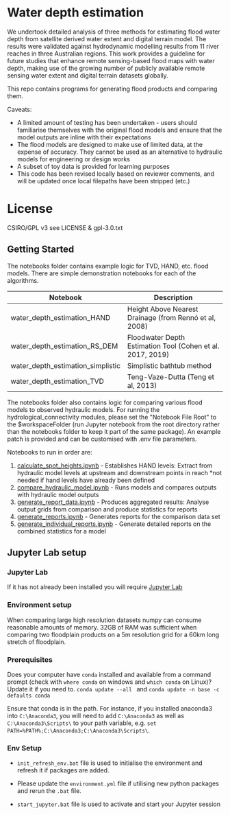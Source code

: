 # Water depth estimation

We undertook detailed analysis of three methods for estimating flood water depth from satellite derived water extent and digital terrain model. The results were validated against hydrodynamic modelling results from 11 river reaches in three Australian regions. This work provides a guideline for future studies that enhance remote sensing-based flood maps with water depth, making use of the growing number of publicly available remote sensing water extent and digital terrain datasets globally. 

This repo contains programs for generating flood products and comparing them.

Caveats: 
* A limited amount of testing has been undertaken - users should familiarise themselves with the original flood models and ensure that the model outputs are inline with their expectations
* The flood models are designed to make use of limited data, at the expense of accuracy. They cannot be used as an alternative to hydraulic models for engineering or design works
* A subset of toy data is provided for learning purposes
* This code has been revised locally based on reviewer comments, and will be updated once local filepaths have been stripped (etc.)

# License
CSIRO/GPL v3 see LICENSE & gpl-3.0.txt



## Getting Started

The notebooks folder contains example logic for TVD, HAND, etc. flood models. There are simple demonstration notebooks for each of the algorithms.

| Notebook | Description |
|---|---|
| water_depth_estimation_HAND | Height Above Nearest Drainage (from Rennó et al, 2008)|
| water_depth_estimation_RS_DEM | Floodwater Depth Estimation Tool (Cohen et al. 2017, 2019)|
| water_depth_estimation_simplistic | Simplistic bathtub method |
| water_depth_estimation_TVD | Teng-Vaze-Dutta (Teng et al, 2013)|

The notebooks folder also contains logic for comparing various flood models to observed hydraulic models. For running the hydrological_connectivity modules, please set the "Notebook File Root" to the $workspaceFolder (run Jupyter notebook from the root directory rather than the notebooks folder to keep it part of the same package). An example patch is provided and can be customised with .env file parameters.

Notebooks to run in order are:

1. [calculate_spot_heights.ipynb](./notebooks/calculate_spot_heights.ipynb) - Establishes HAND levels: Extract from hydraulic model levels at upstream and downstream points in reach *not needed if hand levels have already been defined
2. [compare_hydraulic_model.ipynb](./notebooks/compare_hydraulic_model.ipynb) - Runs models and compares outputs with hydraulic model outputs
3. [generate_report_data.ipynb](./notebooks/generate_report_data.ipynb) - Produces aggregated results: Analyse output grids from comparison and produce statistics for reports
4. [generate_reports.ipynb](./notebooks/generate_reports.ipynb) - Generates reports for the comparison data set
5. [generate_individual_reports.ipynb](./notebooks/generate_individual_reports.ipynb) - Generate detailed reports on the combined statistics for a model

## Jupyter Lab setup

### Jupyter Lab

If it has not already been installed you will require [Jupyter Lab](https://jupyterlab.readthedocs.io/en/stable/)

### Environment setup
When comparing large high resolution datasets numpy can consume reasonable amounts of memory. 32GB of RAM was sufficient when comparing two floodplain products on a 5m resolution grid for a 60km long stretch of floodplain.

### Prerequisites
Does your computer have `conda` installed and available from a command prompt (check with `where conda` on windows and `which conda` on Linux)? Update it if you need to. ```conda update --all ``` and ```conda update -n base -c defaults conda```

Ensure that conda is in the path. For instance, if you installed anaconda3 into ```C:\Anaconda3```, you will need to add ```C:\Anaconda3``` as well as ```C:\Anaconda3\Scripts\``` to your path variable, e.g. ```set PATH=%PATH%;C:\Anaconda3;C:\Anaconda3\Scripts\```.

### Env Setup
- ```init_refresh_env.bat``` file is used to initialise the environment and refresh it if packages are added.  
- Please update the ```environment.yml``` file if utilising new python packages and rerun the ```.bat``` file.

- ```start_jupyter.bat``` file is used to activate and start your Jupyter session

